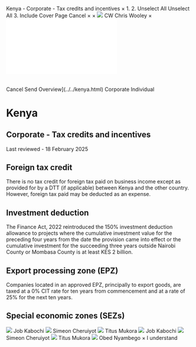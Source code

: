 Kenya - Corporate - Tax credits and incentives
×
1.
2.
Unselect All
Unselect All
3.
Include Cover Page
Cancel
×
×
![](../../-/media/world-wide-tax-summaries/attachments/global---chris-wooley.ashx%3Frev=ac5e5f3223b34096b1afc2a6009c7320&revision=ac5e5f32-23b3-4096-b1af-c2a6009c7320&hash=859B7ADC84DC2CBEC9760E9E6EE7DE6D0A8BFCDF)
CW
Chris Wooley
×
![](tax-credits-and-incentives.html)
######
Cancel
Send
Overview](../../kenya.html)
Corporate
Individual
# Kenya
## Corporate - Tax credits and incentives
Last reviewed - 18 February 2025
## Foreign tax credit
There is no tax credit for foreign tax paid on business income except as provided for by a DTT (if applicable) between Kenya and the other country. However, foreign tax paid may be deducted as an expense.
## Investment deduction
The Finance Act, 2022 reintroduced the 150% investment deduction allowance to projects where the cumulative investment value for the preceding four years from the date the provision came into effect or the cumulative investment for the succeeding three years outside Nairobi County or Mombasa County is at least KES 2 billion.
## Export processing zone (EPZ)
Companies located in an approved EPZ, principally to export goods, are taxed at a 0% CIT rate for ten years from commencement and at a rate of 25% for the next ten years.
## Special economic zones (SEZs)
![](../../-/media/world-wide-tax-summaries/attachments/kenya---job-kabochi.ashx%3Frev=cf6e6e8f66ce4bc2885b3b0e8fd8c09d&revision=cf6e6e8f-66ce-4bc2-885b-3b0e8fd8c09d&hash=A09F322CC15F8415D347701E4406F6DCEDF96DD2)
Job Kabochi
![](../../-/media/world-wide-tax-summaries/attachments/kenya---simeon_cheruiyot.ashx%3Frev=dd672364cd674409acc6de2c9e6b59c1&revision=dd672364-cd67-4409-acc6-de2c9e6b59c1&hash=5174E85D4DE1A91E99EFCB7D1BCDF10F0EC1B196)
Simeon Cheruiyot
![](../../-/media/world-wide-tax-summaries/attachments/kenya---titus_mukora.ashx%3Frev=3d263883f61141ddb8c0c10712a05305&revision=3d263883-f611-41dd-b8c0-c10712a05305&hash=4E127B9FF3F7CC19E8170864A29C9ABB97D7A707)
Titus Mukora
![](../../-/media/world-wide-tax-summaries/attachments/kenya---job-kabochi.ashx%3Frev=cf6e6e8f66ce4bc2885b3b0e8fd8c09d&revision=cf6e6e8f-66ce-4bc2-885b-3b0e8fd8c09d&hash=A09F322CC15F8415D347701E4406F6DCEDF96DD2)
Job Kabochi
![](../../-/media/world-wide-tax-summaries/attachments/kenya---simeon_cheruiyot.ashx%3Frev=dd672364cd674409acc6de2c9e6b59c1&revision=dd672364-cd67-4409-acc6-de2c9e6b59c1&hash=5174E85D4DE1A91E99EFCB7D1BCDF10F0EC1B196)
Simeon Cheruiyot
![](../../-/media/world-wide-tax-summaries/attachments/kenya---titus_mukora.ashx%3Frev=3d263883f61141ddb8c0c10712a05305&revision=3d263883-f611-41dd-b8c0-c10712a05305&hash=4E127B9FF3F7CC19E8170864A29C9ABB97D7A707)
Titus Mukora
![](../../-/media/world-wide-tax-summaries/attachments/kenya---obed_nyambego.ashx%3Frev=ec4aab6092a243518bf6e232519a0b62&revision=ec4aab60-92a2-4351-8bf6-e232519a0b62&hash=587CE4F04711A4F7046DE0D38EDE83812727FE96)
Obed Nyambego
×
I understand